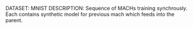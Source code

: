 DATASET: MNIST
DESCRIPTION:
    Sequence of MACHs training synchrously. Each contains synthetic model for previous mach which feeds into the parent. 
